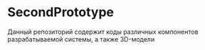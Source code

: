 # SecondPrototype
Данный репозиторий содержит коды различных компонентов разрабатываемой системы, а также 3D-модели
